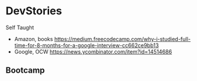 # DevStories

Self Taught
- Amazon, books https://medium.freecodecamp.com/why-i-studied-full-time-for-8-months-for-a-google-interview-cc662ce9bb13
- Google, OCW https://news.ycombinator.com/item?id=14514686

Bootcamp
- 
